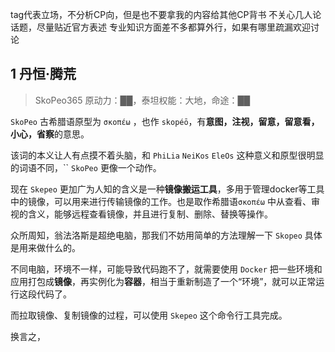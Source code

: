 
tag代表立场，不分析CP向，但是也不要拿我的内容给其他CP背书
不关心几人论话题，尽量贴近官方表述
专业知识方面差不多都算外行，如果有哪里疏漏欢迎讨论


## 1 丹恒·腾荒

> SkoPeo365
> 原动力：██，泰坦权能：大地，命途：██


`SkoPeo` 古希腊语原型为 `σκοπέω` ，也作 `skopéō`，有**意图，注视，留意，留意看，小心，省察**的意思。

该词的本义让人有点摸不着头脑，和 `PhiLia` `NeiKos` `EleOs` 这种意义和原型很明显的词语不同，``
`SkoPeo` 更像一个动作。

现在 `Skepeo` 更加广为人知的含义是一种**镜像搬运工具**，多用于管理docker等工具中的镜像，可以用来进行传输镜像的工作。也是取作希腊语`σκοπέω` 中从查看、审视的含义，能够远程查看镜像，并且进行复制、删除、替换等操作。

众所周知，翁法洛斯是超绝电脑，那我们不妨用简单的方法理解一下 `Skopeo` 具体是用来做什么的。

不同电脑，环境不一样，可能导致代码跑不了，就需要使用 `Docker` 把一些环境和应用打包成**镜像**，再实例化为**容器**，相当于重新制造了一个“环境”，就可以正常运行这段代码了。

而拉取镜像、复制镜像的过程，可以使用 `Skepeo` 这个命令行工具完成。

换言之，